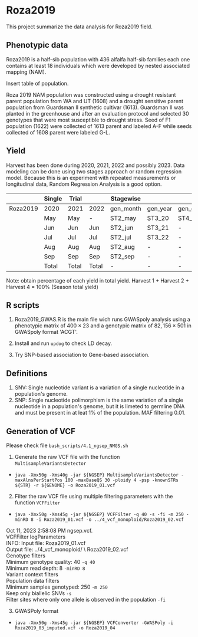 # Roza2019

This project summarize the data analysis for Roza2019 field.

## Phenotypic data

Roza2019 is a half-sib population with 436 alfalfa half-sib families each one contains at least 18 individuals which were developed by nested associated mapping (NAM).

Insert table of population.

Roza 2019 NAM population was constructed using a drought resistant parent population from WA and UT (1608) and a drought sensitive parent population from Guardsman II synthetic cultivar (1613). Guardsman II was planted in the greenhouse and after an evaluation protocol and selected 30 genotypes that were most susceptible to drought stress. Seed of F1 population (1622) were collected of 1613 parent and labeled A-F while seeds collected of 1608 parent were labeled G-L.

## Yield

Harvest has been done during 2020, 2021, 2022 and possibly 2023. Data modeling can be done using two stages approach or random regression model. Because this is an experiment with repeated measurements or longitudinal data, Random Regression Analysis is a good option.

|          | Single | Trial |       | Stagewise |          |             |
|----------|--------|-------|-------|-----------|----------|-------------|
| Roza2019 | 2020   | 2021  | 2022  | gen_month | gen_year | gen_overall |
|          | May    | May   | -     | ST2_may   | ST3_20   | ST4_Yi      |
|          | Jun    | Jun   | Jun   | ST2_jun   | ST3_21   | -           |
|          | Jul    | Jul   | Jul   | ST2_jul   | ST3_22   | -           |
|          | Aug    | Aug   | Aug   | ST2_aug   | -        | -           |
|          | Sep    | Sep   | Sep   | ST2_sep   | -        | -           |
|          | Total  | Total | Total | -         | -        | -           |

Note: obtain percentage of each yield in total yield.
Harvest 1 + Harvest 2 + Harvest 4 = 100% (Season total yield)

## R scripts

1. Roza2019_GWAS.R is the main file wich runs GWASpoly analysis using a phenotypic matrix of $400 \times 23$ and a genotypic matrix of $82,156 \times 501$ in GWASpoly format 'ACGT'.

2. Install and run `updog` to check LD decay.

3. Try SNP-based association to Gene-based association.

## Definitions

1. SNV: Single nucleotide variant is a variation of a single nucleotide in a population's genome.
2. SNP: Single nucleotide polimorphism is the same variation of a single nucleotide in a population's genome, but it is limeted to germline DNA and must be present in at leat 1% of the population. MAF filtering 0.01.

## Generation of VCF

Please check file `bash_scripts/4.1_ngsep_NMGS.sh`

1. Generate the raw VCF file with the function `MultisampleVariantsDetector`

- `java -Xmx50g -Xms40g -jar ${NGSEP} MultisampleVariantsDetector -maxAlnsPerStartPos 100 -maxBaseQS 30 -ploidy 4 -psp -knownSTRs ${STR} -r ${GENOME} -o Roza2019_01.vcf `

2. Filter the raw VCF file using multiple filtering parameters with the function `VCFFilter`

- `java -Xmx50g -Xms45g -jar ${NGSEP} VCFFilter -q 40 -s -fi -m 250 -minRD 8 -i Roza2019_01.vcf -o ../4_vcf_monoploid/Roza2019_02.vcf`

Oct 11, 2023 2:58:08 PM ngsep.vcf. \
VCFFilter logParameters \
INFO: Input file: Roza2019_01.vcf \
Output file: ../4_vcf_monoploid/ \ Roza2019_02.vcf \
Genotype filters \
Minimum genotype quality: 40 `-q 40` \
Minimum read depth: 8 `-minRD 8`\
Variant context filters \
Population data filters \
Minimum samples genotyped: 250 `-m 250` \
Keep only biallelic SNVs `-s` \
Filter sites where only one allele is observed in the population `-fi`

3. GWASPoly format

- `java -Xmx50g -Xms45g -jar ${NGSEP} VCFConverter -GWASPoly -i Roza2019_03_imputed.vcf -o Roza2019_04`
